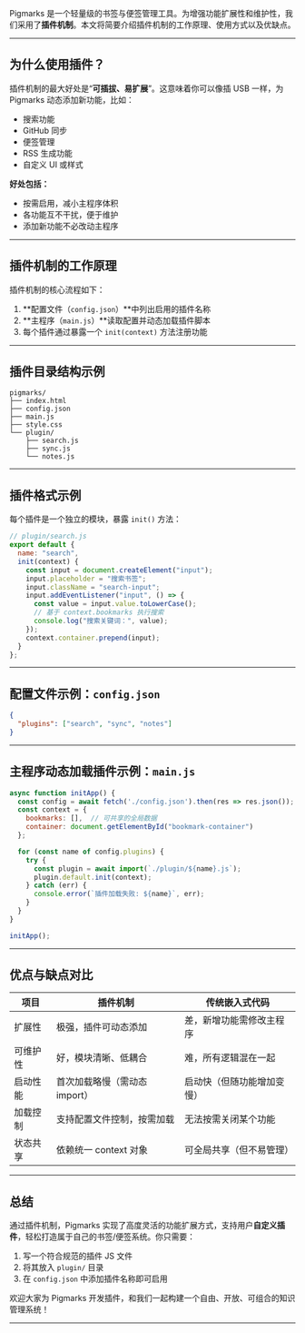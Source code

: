 Pigmarks 是一个轻量级的书签与便签管理工具。为增强功能扩展性和维护性，我们采用了**插件机制**。本文将简要介绍插件机制的工作原理、使用方式以及优缺点。

---

## 为什么使用插件？

插件机制的最大好处是“**可插拔、易扩展**”。这意味着你可以像插 USB 一样，为 Pigmarks 动态添加新功能，比如：

- 搜索功能
- GitHub 同步
- 便签管理
- RSS 生成功能
- 自定义 UI 或样式

**好处包括：**

- 按需启用，减小主程序体积
- 各功能互不干扰，便于维护
- 添加新功能不必改动主程序

---

## 插件机制的工作原理

插件机制的核心流程如下：

1. **配置文件（`config.json`）**中列出启用的插件名称
2. **主程序（`main.js`）**读取配置并动态加载插件脚本
3. 每个插件通过暴露一个 `init(context)` 方法注册功能

---

## 插件目录结构示例

```
pigmarks/
├── index.html
├── config.json
├── main.js
├── style.css
└── plugin/
    ├── search.js
    ├── sync.js
    └── notes.js
```

---

## 插件格式示例

每个插件是一个独立的模块，暴露 `init()` 方法：

```js
// plugin/search.js
export default {
  name: "search",
  init(context) {
    const input = document.createElement("input");
    input.placeholder = "搜索书签";
    input.className = "search-input";
    input.addEventListener("input", () => {
      const value = input.value.toLowerCase();
      // 基于 context.bookmarks 执行搜索
      console.log("搜索关键词：", value);
    });
    context.container.prepend(input);
  }
};
```

---

## 配置文件示例：`config.json`

```json
{
  "plugins": ["search", "sync", "notes"]
}
```

---

## 主程序动态加载插件示例：`main.js`

```js
async function initApp() {
  const config = await fetch('./config.json').then(res => res.json());
  const context = {
    bookmarks: [],  // 可共享的全局数据
    container: document.getElementById("bookmark-container")
  };

  for (const name of config.plugins) {
    try {
      const plugin = await import(`./plugin/${name}.js`);
      plugin.default.init(context);
    } catch (err) {
      console.error(`插件加载失败: ${name}`, err);
    }
  }
}

initApp();
```

---

## 优点与缺点对比

| 项目         | 插件机制                                      | 传统嵌入式代码              |
|--------------|-----------------------------------------------|-----------------------------|
| 扩展性       | 极强，插件可动态添加                          | 差，新增功能需修改主程序    |
| 可维护性     | 好，模块清晰、低耦合                         | 难，所有逻辑混在一起        |
| 启动性能     | 首次加载略慢（需动态 import）                | 启动快（但随功能增加变慢）  |
| 加载控制     | 支持配置文件控制，按需加载                    | 无法按需关闭某个功能        |
| 状态共享     | 依赖统一 context 对象                        | 可全局共享（但不易管理）    |

---

## 总结

通过插件机制，Pigmarks 实现了高度灵活的功能扩展方式，支持用户**自定义插件**，轻松打造属于自己的书签/便签系统。你只需要：

1. 写一个符合规范的插件 JS 文件
2. 将其放入 `plugin/` 目录
3. 在 `config.json` 中添加插件名称即可启用

欢迎大家为 Pigmarks 开发插件，和我们一起构建一个自由、开放、可组合的知识管理系统！

---
